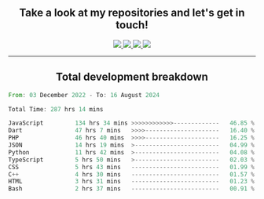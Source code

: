 <h2 align="center">
  Take a look at my repositories and let's get in touch!
</h2>
<p align="center">
  <a href="https://www.instagram.com/rayhanarkan?igsh=MXM3dHhmMTZ3ZWVsaA==">
    <img src="https://img.icons8.com/material-outlined/30/689d6a/instagram.png"/>
  </a>
  <a href="https://www.linkedin.com/in/rayhanarkan/">
    <img src="https://img.icons8.com/material-outlined/30/689d6a/linkedin.png"/>
  </a>
  <a href="">
    <img src="https://img.icons8.com/material-outlined/30/689d6a/geography.png"/>
  </a>
  <a href="mailto:rayhanarkan30@gmail.com">
    <img src="https://img.icons8.com/material-outlined/30/689d6a/email.png"/>
  </a>
</p>

---

<h2 align="center">Total development breakdown</h2>

<p align="center">
<!--START_SECTION:waka-->

```rust
From: 03 December 2022 - To: 16 August 2024

Total Time: 287 hrs 14 mins

JavaScript         134 hrs 34 mins >>>>>>>>>>>>-------------   46.85 %
Dart               47 hrs 7 mins   >>>>---------------------   16.40 %
PHP                46 hrs 40 mins  >>>>---------------------   16.25 %
JSON               14 hrs 19 mins  >------------------------   04.99 %
Python             11 hrs 42 mins  >------------------------   04.08 %
TypeScript         5 hrs 50 mins   >------------------------   02.03 %
CSS                5 hrs 43 mins   -------------------------   01.99 %
C++                4 hrs 30 mins   -------------------------   01.57 %
HTML               3 hrs 31 mins   -------------------------   01.23 %
Bash               2 hrs 37 mins   -------------------------   00.91 %
```

<!--END_SECTION:waka-->
</p>
